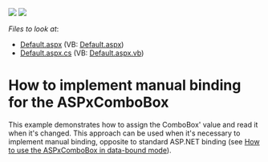 <!-- default badges list -->
[![](https://img.shields.io/badge/Open_in_DevExpress_Support_Center-FF7200?style=flat-square&logo=DevExpress&logoColor=white)](https://supportcenter.devexpress.com/ticket/details/E423)
[![](https://img.shields.io/badge/📖_How_to_use_DevExpress_Examples-e9f6fc?style=flat-square)](https://docs.devexpress.com/GeneralInformation/403183)
<!-- default badges end -->
<!-- default file list -->
*Files to look at*:

* [Default.aspx](./CS/ManualBinding/Default.aspx) (VB: [Default.aspx](./VB/ManualBinding/Default.aspx))
* [Default.aspx.cs](./CS/ManualBinding/Default.aspx.cs) (VB: [Default.aspx.vb](./VB/ManualBinding/Default.aspx.vb))
<!-- default file list end -->
# How to implement manual binding for the ASPxComboBox


<p>This example demonstrates how to assign the ComboBox' value and read it when it's changed. This approach can be used when it's necessary to implement manual binding, opposite to standard ASP.NET binding (see <a href="https://www.devexpress.com/Support/Center/p/E422">How to use the ASPxComboBox in data-bound mode</a>).</p>

<br/>


